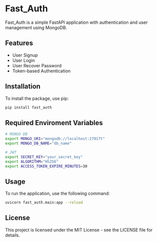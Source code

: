 # Fast_Auth

Fast_Auth is a simple FastAPI application with authentication and user management using MongoDB.

## Features

- User Signup
- User Login
- User Recover Password
- Token-based Authentication

## Installation

To install the package, use pip:

```bash
pip install fast_auth
```

## Required Enviroment Variables

```bash
# MONGO DB
export MONGO_URI="mongodb://localhost:27017t"
export MONGO_DB_NAME="db_name"

# JWT
export SECRET_KEY="your_secret_key"
export ALGORITHM="HS256" 
export ACCESS_TOKEN_EXPIRE_MINUTES=30
```

## Usage

To run the application, use the following command:

```bash
uvicorn fast_auth.main:app --reload
```

## License

This project is licensed under the MIT License - see the LICENSE file for details.